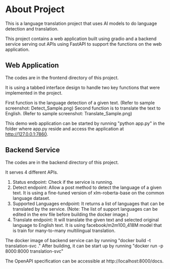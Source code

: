 # About Project #

This is a language translation project that uses AI models to do language detection and translation.

This project contains a web application built using gradio and a backend service serving out APIs using FastAPI to support the functions on the web application.

## Web Application ##

The codes are in the frontend directory of this project.

It is using a tabbed interface design to handle two key functions that were implemented in the project.

First function is the language detection of a given text. (Refer to sample screenshot: Detect_Sample.png)
Second function is to translate the text to English. (Refer to sample screenshot: Translate_Sample.png)

This demo web application can be started by running "python app.py" in the folder where app.py reside and access the application at http://127.0.0.1:7860.

## Backend Service ##

The codes are in the backend directory of this project.

It serves 4 different APIs.

1) Status endpoint: Check if the service is running.
2) Detect endpoint: Allow a post method to detect the language of a given text. It is using a fine-tuned version of xlm-roberta-base on the common language dataset.
3) Supported Languages endpoint: It returns a list of languages that can be translated by the service. (Note: The list of support languages can be edited in the env file before building the docker image.)
4) Translate endpoint: It will translate the given text and selected original language to English text. It is using facebook/m2m100_418M model that is train for many-to-many multilingual translation.

The docker image of backend service can by running "docker build -t translation-svc ."
After building, it can be start up by running "docker run -p 8000:8000 translation-svc"

The OpenAPI specification can be accessible at http://localhost:8000/docs.